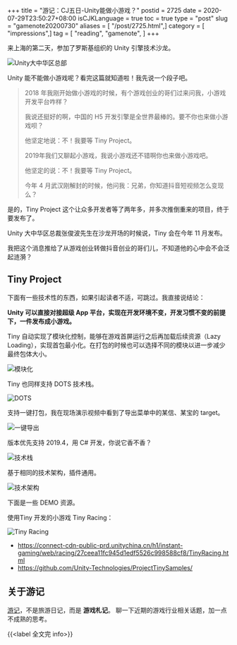 +++
title = "游记：CJ五日-Unity能做小游戏？"
postid = 2725
date = 2020-07-29T23:50:27+08:00
isCJKLanguage = true
toc = true
type = "post"
slug = "gamenote20200730"
aliases = [ "/post/2725.html",]
category = [ "impressions",]
tag = [ "reading", "gamenote", ]
+++

来上海的第二天，参加了罗斯基组织的 Unity 引擎技术沙龙。

![Unity大中华区总部](/uploads/2020/07/unity.jpg)

Unity 能不能做小游戏呢？看完这篇就知道啦！我先说一个段子吧。 <!--more-->

> 2018 年我刚开始做小游戏的时候，有个游戏创业的哥们过来问我，小游戏开发平台咋样？
>
> 我说还挺好的啊，中国的 H5 开发引擎是全世界最棒的。要不你也来做小游戏呗？
>
> 他坚定地说：不！我要等 Tiny Project。
>
> 2019年我们又聊起小游戏，我说小游戏还不错啊你也来做小游戏吧。
>
> 他坚定的说：不！我要等 Tiny Project。
>
> 今年 4 月武汉刚解封的时候，他问我：兄弟，你知道抖音短视频怎么变现么？

是的，Tiny Project 这个让众多开发者等了两年多，并多次推倒重来的项目，终于要发布了。

Unity 大中华区总裁张俊波先生在沙龙开场的时候说，Tiny 会在今年 11 月发布。

我把这个消息推给了从游戏创业转做抖音创业的哥们儿，不知道他的心中会不会泛起涟漪？

## Tiny Project

下面有一些技术性的东西，如果引起读者不适，可跳过。我直接说结论：

**Unity 可以直接对接超级 App 平台，实现在开发环境不变，开发习惯不变的前提下，一件发布成小游戏。**

Tiny 自动实现了模块化控制，能够在游戏首屏运行之后再加载后续资源（Lazy Loading），实现首包最小化。在打包的时候也可以选择不同的模块以进一步减少最终包体大小。

![模块化](/uploads/2020/07/unity1.jpg)


Tiny 也同样支持 DOTS 技术栈。

![DOTS](/uploads/2020/07/unity2.jpg)

支持一键打包，我在现场演示视频中看到了导出菜单中的某信、某宝的 target。

![一键导出](/uploads/2020/07/unity4.jpg)

版本优先支持 2019.4，用 C# 开发，你说它香不香？

![技术栈](/uploads/2020/07/unity5.jpg)

基于相同的技术架构，插件通用。

![技术架构](/uploads/2020/07/unity6.jpg)

下面是一些 DEMO 资源。

使用Tiny 开发的小游戏 Tiny Racing：

![Tiny Racing](/uploads/2020/07/unityqr.jpg)

- https://connect-cdn-public-prd.unitychina.cn/h1/instant-gaming/web/racing/27ceea11fc945d1edf5526c998588cf8/TinyRacing.html
- https://github.com/Unity-Technologies/ProjectTinySamples/


## 关于游记

[游记](/tag/gamenote/)，不是旅游日记，而是 **游戏札记**。 聊一下近期的游戏行业相关话题，加一点不成熟的思考。

{{<label 全文完 info>}}